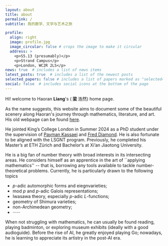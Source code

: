 ```yaml
---
layout: about
title: about
permalink: /
subtitle: 我的数学、文学与艺术之旅

profile:
  align: right
  image: profile.jpg
  image_circular: false # crops the image to make it circular
  address: >
    <p>S5.13 (presumably)</p>
    <p>Strand Campus</p>
    <p>London, WC2R 2LS</p>
news: true  # includes a list of news items
latest_posts: true  # includes a list of the newest posts
selected_papers: false # includes a list of papers marked as "selected={true}"
social: false  # includes social icons at the bottom of the page
---
```


Hi! welcome to Haoran <b> Liang</b>'s (<b> 梁 </b> 浩然) home page. 

As the name suggests, this website aims to document some of the beautiful scenery along Haoran's journey through mathematics, literature, and art. His old webpage can be found [here](https://hrliangmath.wordpress.com).

He jointed King’s College London in Summer 2024 as a PhD student under the supervision of [Payman Kassaei](https://www.mathgenealogy.org/id.php?id=37022) and [Fred Diamond](https://www.genealogy.math.ndsu.nodak.edu/id.php?id=49401). He is also fortunate to be aligned with the LSGNT program. Previously, he completed his Master’s at ETH Zürich and Bachelor‘s at Xi’an Jiaotong University. 

He is a big fan of number theory with broad interests in its intersecting areas. He considers himself as an apprentice in the art of ``applying mathematics'' -- that is, borrowing any tools available to tackle number-theoretical problems. Currently, he is particularly drawn to the following topics

<ul>
    <li> <i>p</i>-adic automorphic forms and eiegnvarieties;</li>
    <li>mod <i>p</i> and <i>p</i>-adic Galois representations;</li>
    <li>Iwasawa theory, especially <i> p</i>-adic <i>L</i>-functions;</li>
    <li>geometry of Shimura varieties;</li>
    <li>non-Archimedean geometry;</li>
    <li>······</li>
</ul>

When not struggling with mathematics, he can usually be found reading, playing badminton, or exploring museum exhibits (ideally with a good audioguide). Before the rise of AI, he greatly enjoyed playing Go; nowadays, he is learning to appreciate its artistry in the post-AI era.




<form method="post" action="https://forms.un-static.com/forms/90aa8fa89b2329b6d6676144e37688c2ef689cf1">
